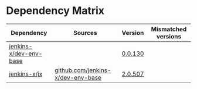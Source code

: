 # Dependency Matrix

Dependency | Sources | Version | Mismatched versions
---------- | ------- | ------- | -------------------
[jenkins-x/dev-env-base](https://github.com/jenkins-x/dev-env-base) |  | [0.0.130](https://github.com/jenkins-x/dev-env-base/releases/tag/v0.0.130) | 
[jenkins-x/jx](https://github.com/jenkins-x/jx) | [github.com/jenkins-x/dev-env-base](https://github.com/jenkins-x/dev-env-base) | [2.0.507](https://github.com/jenkins-x/jx/releases/tag/v2.0.507) | 
